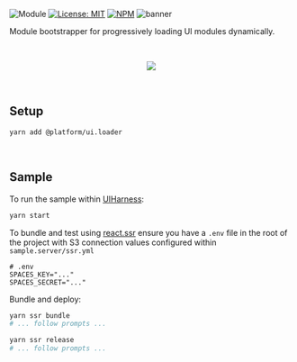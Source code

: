 ![Module](https://img.shields.io/badge/%40platform-ui.loader-%23EA4E7E.svg)
[![License: MIT](https://img.shields.io/badge/license-MIT-blue.svg)](https://opensource.org/licenses/MIT)
[![NPM](https://img.shields.io/npm/v/@platform/ui.loader.svg?colorB=blue&style=flat)](https://www.npmjs.com/package/@platform/ui.loader)
![banner](https://user-images.githubusercontent.com/185555/63812045-43f90900-c97d-11e9-9983-7fb4f85c0b01.png)

Module bootstrapper for progressively loading UI modules dynamically.

<p>&nbsp;<p>


<div style="text-align:center"><img src="https://user-images.githubusercontent.com/185555/63910765-29f22000-ca7c-11e9-9d41-ac0ef2741cf1.gif" /></div>


<p>&nbsp;<p>


## Setup

    yarn add @platform/ui.loader


<p>&nbsp;<p>

## Sample

To run the sample within [UIHarness](https://uiharness.com/): 

```bash
yarn start
```

To bundle and test using [react.ssr](../react.ssr) ensure you have a `.env` file in the root of the project with S3 connection values configured within `sample.server/ssr.yml`

```
# .env
SPACES_KEY="..."
SPACES_SECRET="..."
```

Bundle and deploy:

```bash
yarn ssr bundle
# ... follow prompts ...

yarn ssr release
# ... follow prompts ...

```


<p>&nbsp;<p>
<p>&nbsp;<p>

